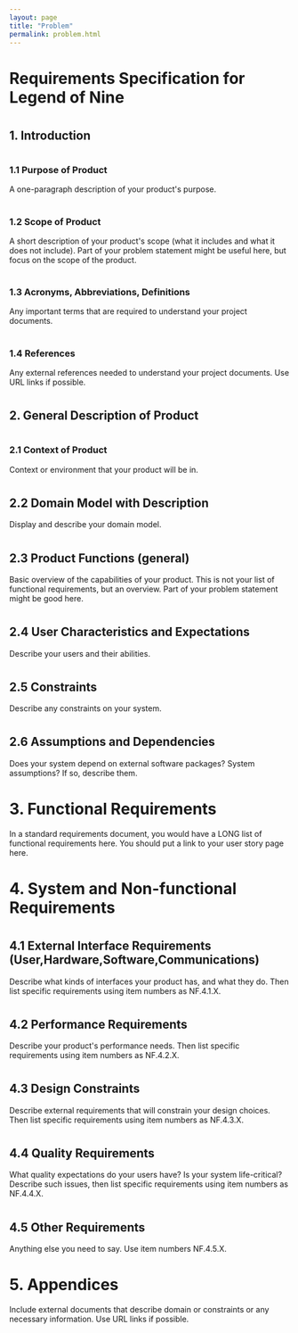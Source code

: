 ```yaml
---
layout: page
title: "Problem"
permalink: problem.html
---
```


# Requirements Specification for Legend of Nine

#

#

## 1. Introduction

#

### 1.1 Purpose of Product

A one-paragraph description of your product's purpose.

#

### 1.2 Scope of Product

A short description of your product's scope (what it includes and what it does not include). Part of your problem statement might be useful here, but focus on the scope of the product.

#

### 1.3 Acronyms, Abbreviations, Definitions

Any important terms that are required to understand your project documents.

#

### 1.4 References

Any external references needed to understand your project documents. Use URL links if possible.

#

#

## 2. General Description of Product

#

### 2.1 Context of Product

Context or environment that your product will be in.

#

## 2.2 Domain Model with Description

Display and describe your domain model.

#

## 2.3 Product Functions (general)

Basic overview of the capabilities of your product. This is not your list of functional requirements, but an overview. Part of your problem statement might be good here.

#

## 2.4 User Characteristics and Expectations

Describe your users and their abilities.

#

## 2.5 Constraints

Describe any constraints on your system.

#

## 2.6 Assumptions and Dependencies

Does your system depend on external software packages? System assumptions? If so, describe them.

#

#

# 3. Functional Requirements

In a standard requirements document, you would have a LONG list of functional requirements here. You should put a link to your user story page here.

#

#

# 4. System and Non-functional Requirements

#

## 4.1 External Interface Requirements (User,Hardware,Software,Communications)

Describe what kinds of interfaces your product has, and what they do. Then list specific requirements using item numbers as NF.4.1.X.

#

## 4.2 Performance Requirements

Describe your product's performance needs. Then list specific requirements using item numbers as NF.4.2.X.

#

## 4.3 Design Constraints

Describe external requirements that will constrain your design choices. Then list specific requirements using item numbers as NF.4.3.X.

#

## 4.4 Quality Requirements

What quality expectations do your users have? Is your system life-critical? Describe such issues, then list specific requirements using item numbers as NF.4.4.X.

#

## 4.5 Other Requirements

Anything else you need to say. Use item numbers NF.4.5.X.

#

#

# 5. Appendices

Include external documents that describe domain or constraints or any necessary information. Use URL links if possible.
